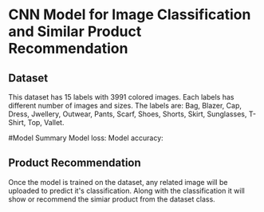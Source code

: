 # CNN Model for Image Classification and Similar Product Recommendation

## Dataset
This dataset has 15 labels with 3991 colored images.
Each labels has different number of images and sizes.
The labels are: Bag, Blazer, Cap, Dress, Jwellery, Outwear, Pants, Scarf, Shoes, Shorts, Skirt, Sunglasses, T-Shirt, Top, Vallet.

#Model Summary
Model loss: 
Model accuracy: 

## Product Recommendation
Once the model is trained on the dataset, any related image will be uploaded to predict it's classification.
Along with the classification it will show or recommend the simiar product from the dataset class. 

